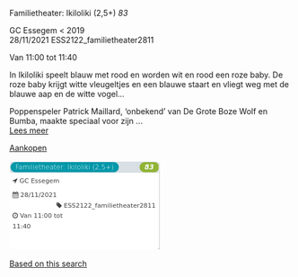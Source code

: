 Familietheater: Ikiloliki (2,5+) *83*

GC Essegem < 2019  
28/11/2021 ESS2122\_familietheater2811  

Van 11:00 tot 11:40

  

  

In Ikiloliki speelt blauw met rood en worden wit en rood een roze baby. De roze baby krijgt witte vleugeltjes en een blauwe staart en vliegt weg met de blauwe aap en de witte vogel...  
  
Poppenspeler Patrick Maillard, ‘onbekend’ van De Grote Boze Wolf en Bumba, maakte speciaal voor zijn ...  
[Lees meer](https://tickets.vgc.be/activity/subscribe/ESS2122_familietheater2811)

[Aankopen](https://tickets.vgc.be/ticketingActivity/subscribe/ESS2122_familietheater2811)

![](65237.png)

[Based on this search](https://tickets.vgc.be/activity/index?&vrijeplaatsen=1&Age%5B%5D=3%2C4&entity=109)